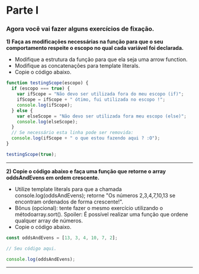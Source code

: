 # Parte I

### Agora você vai fazer alguns exercícios de fixação.

**1) Faça as modificações necessárias na função para que o seu comportamento respeite o escopo no qual cada variável foi declarada.**

- Modifique a estrutura da função para que ela seja uma arrow function.
- Modifique as concatenações para template literals.
- Copie o código abaixo.

```js script
function testingScope(escopo) {
  if (escopo === true) {
    var ifScope = "Não devo ser utilizada fora do meu escopo (if)";
    ifScope = ifScope + " ótimo, fui utilizada no escopo !";
    console.log(ifScope);
  } else {
    var elseScope = "Não devo ser utilizada fora meu escopo (else)";
    console.log(elseScope);
  }
  // Se necessário esta linha pode ser removida:
  console.log(ifScope + " o que estou fazendo aqui ? :O");
}

testingScope(true);
```

<hr>

**2) Copie o código abaixo e faça uma função que retorne o array oddsAndEvens em ordem crescente.**

- Utilize template literals para que a chamada console.log(oddsAndEvens); retorne "Os números 2,3,4,7,10,13 se encontram ordenados de forma crescente!".
- Bônus (opcional): tente fazer o mesmo exercício utilizando o métodoarray.sort(). Spoiler: É possível realizar uma função que ordene qualquer array de números.
- Copie o código abaixo.

```js script
const oddsAndEvens = [13, 3, 4, 10, 7, 2];

// Seu código aqui.

console.log(oddsAndEvens);
```

<hr>
